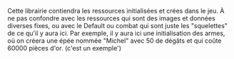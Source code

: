Cette librairie contiendra les ressources initialisées et crées dans le jeu. 
À ne pas confondre avec les ressources qui sont des images et données diverses fixes,
 ou avec le Default ou combat qui sont juste les "squelettes" de ce qu'il y aura ici. 
 Par exemple, il y aura ici une initialisation des armes, où on créera une épée nommée "Michel" avec 50 de dégâts et qui coûte 60000 pièces d'or. (c'est un exemple')